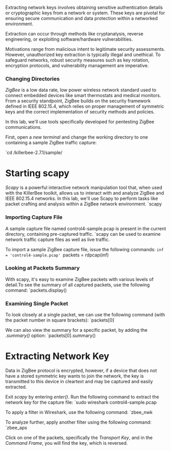 Extracting network keys involves obtaining sensitive authentication details or cryptographic keys from a network or system. These keys are pivotal for ensuring secure communication and data protection within a networked environment.

Extraction can occur through methods like cryptanalysis, reverse engineering, or exploiting software/hardware vulnerabilities.

Motivations range from malicious intent to legitimate security assessments. However, unauthorized key extraction is typically illegal and unethical. To safeguard networks, robust security measures such as key rotation, encryption protocols, and vulnerability management are imperative.
### Changing Directories

_ZigBee_ is a low data rate, low power wireless network standard used to connect embedded devices like smart thermostats and medical monitors. From a security standpoint, ZigBee builds on the security framework defined in IEEE 802.15.4, which relies on proper management of symmetric keys and the correct implementation of security methods and policies.

In this lab, we'll use tools specifically developed for pentesting ZigBee communications.

First, open a _new terminal_ and change the working directory to one containing a sample ZigBee traffic capture:

`cd /killerbee-2.7.1/sample/
# Starting scapy

_Scapy_ is a powerful interactive network manipulation tool that, when used with the KillerBee toolkit, allows us to interact with and analyze ZigBee and IEEE 802.15.4 networks. In this lab, we'll use Scapy to perform tasks like packet crafting and analysis within a ZigBee network environment.
`scapy
### Importing Capture File

A sample capture file named control4-sample.pcap is present in the current directory, containing pre-captured traffic.
`scapy can be used to examine network traffic capture files as well as live traffic.

To import a sample ZigBee capture file, issue the following commands:
`inf = 'control4-sample.pcap'
`packets = rdpcap(inf)
### Looking at Packets Summary

With scapy, it's easy to examine ZigBee packets with various levels of detail.To see the summary of all captured packets, use the following command:
`packets.display()
### Examining Single Packet

To look closely at a single packet, we can use the following command (with the packet number in square brackets):
`packets[0]

We can also view the summary for a specific packet, by adding the _.summary()_ option:
`packets[0].summary()
# Extracting Network Key

Data in ZigBee protocol is encrypted, however, if a device that does not have a stored symmetric key wants to join the network, the key is transmitted to this device in cleartext and may be captured and easily extracted.

Exit _scapy_ by entering _enter()_.
Run the following command to extract the network key for the capture file:
`sudo wireshark control4-sample.pcap

To apply a filter in Wireshark, use the following command:
`zbee_nwk

To analyze further, apply another filter using the following command:
`zbee_aps

Click on one of the packets, specifically the _Transport Key_, and in the _Command Frame_, you will find the key, which is reversed.

